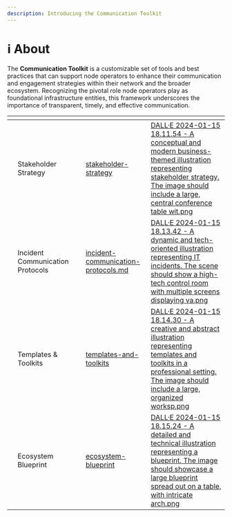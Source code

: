 ```yaml
---
description: Introducing the Communication Toolkit
---
```


# ℹ️ About

The **Communication Toolkit** is a customizable set of tools and best practices that can support node operators to enhance their communication and engagement strategies within their network and the broader ecosystem. Recognizing the pivotal role node operators play as foundational infrastructure entities, this framework underscores the importance of transparent, timely, and effective communication.

<table data-view="cards"><thead><tr><th></th><th></th><th></th><th data-hidden data-card-target data-type="content-ref"></th><th data-hidden data-card-cover data-type="files"></th></tr></thead><tbody><tr><td></td><td>Stakeholder Strategy</td><td></td><td><a href="stakeholder-strategy/">stakeholder-strategy</a></td><td><a href="../.gitbook/assets/DALL·E 2024-01-15 18.11.54 - A conceptual and modern business-themed illustration representing stakeholder strategy. The image should include a large, central conference table wit.png">DALL·E 2024-01-15 18.11.54 - A conceptual and modern business-themed illustration representing stakeholder strategy. The image should include a large, central conference table wit.png</a></td></tr><tr><td></td><td>Incident Communication Protocols</td><td></td><td><a href="incident-communication-protocols.md">incident-communication-protocols.md</a></td><td><a href="../.gitbook/assets/DALL·E 2024-01-15 18.13.42 - A dynamic and tech-oriented illustration representing IT incidents. The scene should show a high-tech control room with multiple screens displaying va.png">DALL·E 2024-01-15 18.13.42 - A dynamic and tech-oriented illustration representing IT incidents. The scene should show a high-tech control room with multiple screens displaying va.png</a></td></tr><tr><td></td><td>Templates &#x26; Toolkits</td><td></td><td><a href="templates-and-toolkits/">templates-and-toolkits</a></td><td><a href="../.gitbook/assets/DALL·E 2024-01-15 18.14.30 - A creative and abstract illustration representing templates and toolkits in a professional setting. The image should include a large, organized worksp.png">DALL·E 2024-01-15 18.14.30 - A creative and abstract illustration representing templates and toolkits in a professional setting. The image should include a large, organized worksp.png</a></td></tr><tr><td></td><td>Ecosystem Blueprint</td><td></td><td><a href="ecosystem-blueprint/">ecosystem-blueprint</a></td><td><a href="../.gitbook/assets/DALL·E 2024-01-15 18.15.24 - A detailed and technical illustration representing a blueprint. The image should showcase a large blueprint spread out on a table, with intricate arch.png">DALL·E 2024-01-15 18.15.24 - A detailed and technical illustration representing a blueprint. The image should showcase a large blueprint spread out on a table, with intricate arch.png</a></td></tr></tbody></table>
